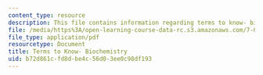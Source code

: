 ```yaml
---
content_type: resource
description: This file contains information regarding terms to know- biochemistry.
file: /media/https%3A/open-learning-course-data-rc.s3.amazonaws.com/7-013-introductory-biology-spring-2013/b72d861cfd8dbe4c56d03ee0c98df193_MIT7_013S13_Biochemistry.pdf
file_type: application/pdf
resourcetype: Document
title: Terms to Know- Biochemistry
uid: b72d861c-fd8d-be4c-56d0-3ee0c98df193
---
```

